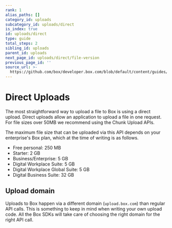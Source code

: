 ```yaml
---
rank: 1
alias_paths: []
category_id: uploads
subcategory_id: uploads/direct
is_index: true
id: uploads/direct
type: guide
total_steps: 2
sibling_id: uploads
parent_id: uploads
next_page_id: uploads/direct/file-version
previous_page_id: ''
source_url: >-
  https://github.com/box/developer.box.com/blob/default/content/guides/uploads/direct/index.md
---
```


# Direct Uploads

The most straightforward way to upload a file to Box is using a direct upload.
Direct uploads allow an application to upload a file in one request. For file
sizes over 50MB we recommend using the Chunk Upload APIs.

The maximum file size that can be uploaded via this API depends on your
enterprise's Box plan, which at the time of writing is as follows.

* Free personal: 250 MB
* Starter: 2 GB
* Business/Enterprise: 5 GB
* Digital Workplace Suite: 5 GB
* Digital Workplace Global Suite: 5 GB
* Digital Business Suite: 32 GB

## Upload domain

Uploads to Box happen via a different domain (`upload.box.com`) than regular API
calls. This is something to keep in mind when writing your own upload code. All
the Box SDKs will take care of choosing the right domain for the right API call.
